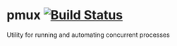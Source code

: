 # pmux [![Build Status](https://travis-ci.com/jaredgorski/pmux.svg?token=7hLupv5JrcFFuyR6Lkp7&branch=master)](https://travis-ci.com/jaredgorski/pmux)
Utility for running and automating concurrent processes


